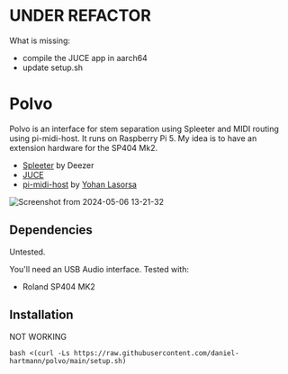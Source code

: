 # UNDER REFACTOR

What is missing:
- compile the JUCE app in aarch64
- update setup.sh



# Polvo

Polvo is an interface for stem separation using Spleeter and MIDI routing using pi-midi-host.
It runs on Raspberry Pi 5. My idea is to have an extension hardware for the SP404 Mk2.

- [Spleeter](https://github.com/deezer/spleeter) by Deezer
- [JUCE](https://juce.com/get-juce/)
- [pi-midi-host](https://github.com/sinedied/pi-midi-host) by [Yohan Lasorsa](https://github.com/sinedied)

![Screenshot from 2024-05-06 13-21-32](https://github.com/daniel-hartmann/polvo/assets/522758/97184cb4-27ac-4cfe-b127-bdb66f538652)


## Dependencies

Untested.

You'll need an USB Audio interface. Tested with:

- Roland SP404 MK2


## Installation

NOT WORKING
```
bash <(curl -Ls https://raw.githubusercontent.com/daniel-hartmann/polvo/main/setup.sh)
```
